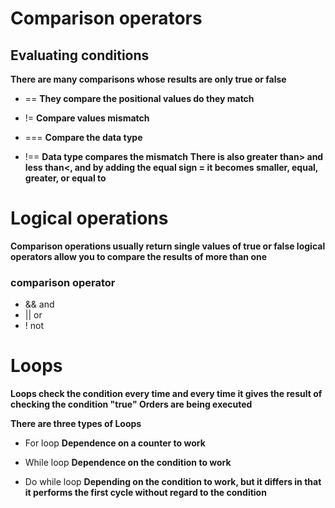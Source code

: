 # Comparison operators 
## Evaluating conditions

**There are many comparisons whose results are only true or false**
* ==
**They compare the positional values do they match**

* !=
**Compare values mismatch**
* ===
**Compare the data type**
* !==
**Data type compares the mismatch**
**There is also greater than> and less than<, and by adding the equal sign = it becomes smaller, equal, greater, or equal to**

# Logical operations
 
 **Comparison operations usually return single values of true or false logical operators allow you to compare the results of more than one**

### comparison operator
 * && and
 * || or  
 * ! not 


# Loops

**Loops check the condition every time and every time it gives the result of checking the condition "true" Orders are being executed**

**There are three types of Loops**
* For loop
**Dependence on a counter to work**

* While loop
**Dependence on the condition to work**
* Do while loop 
**Depending on the condition to work, but it differs in that it performs the first cycle without regard to the condition**







